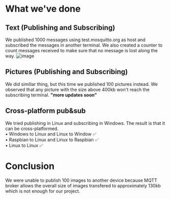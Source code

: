 # What we've done
## Text (Publishing and Subscribing)
We published 1000 messages using test.mosquitto.org as host and subscribed the messages in another terminal. We also created a counter to count messages received to make sure that no message is lost along the way.
![image](https://user-images.githubusercontent.com/87508144/132022442-01ccf664-9392-455c-b449-cbac216c5072.png)

## Pictures (Publishing and Subscribing) 
We did similiar thing, but this time we published 100 pictures instead. We observed that any picture with the size above 400kb won't reach the subscribing terminal.
**"more updates soon"**

## Cross-platform pub&sub
We tried publishing in Linux and subscribing in Windows. The result is that it can be cross-platformed. <br/>
• Windows to Linux and Linux to Window ✅<br/>
• Raspbian to Linux and Linux to Raspbian ✅<br/>
• Linux to Linux  ✅<br/>
 
# Conclusion
We were unable to publish 100 images to another device because MQTT broker allows the overall size of images transfered to approximately 130kb which is not enough for our project.
